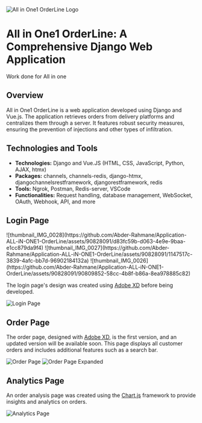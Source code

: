 <!DOCTYPE html>
<html lang="en">
<head>
    <meta charset="UTF-8">
    <meta http-equiv="X-UA-Compatible" content="IE=edge">
    <meta name="viewport" content="width=device-width, initial-scale=1.0">

</head>
<body>

<img src="https://user-images.githubusercontent.com/90828091/175833466-de259052-f9b5-479e-84f6-8e50bbcb4cb6.svg" alt="All in One1 OrderLine Logo">

<h1>All in One1 OrderLine: A Comprehensive Django Web Application</h1>

<p>Work done for All in one</p>

<h2>Overview</h2>

<p>All in One1 OrderLine is a web application developed using Django and Vue.js. The application retrieves orders from delivery platforms and centralizes them through a server. It features robust security measures, ensuring the prevention of injections and other types of infiltration.</p>

<h2>Technologies and Tools</h2>

<ul>
    <li><strong>Technologies:</strong> Django and Vue.JS (HTML, CSS, JavaScript, Python, AJAX, htmx)</li>
    <li><strong>Packages:</strong> channels, channels-redis, django-htmx, djangochannelsrestframework, djangorestframework, redis</li>
    <li><strong>Tools:</strong> Ngrok, Postman, Redis-server, VSCode</li>
    <li><strong>Functionalities:</strong> Request handling, database management, WebSocket, OAuth, Webhook, API, and more</li>
</ul>

<h2>Login Page</h2>
![thumbnail_IMG_0028](https://github.com/Abder-Rahmane/Application-ALL-iN-ONE1-OrderLine/assets/90828091/d83fc59b-d063-4e9e-9baa-e1cc879da9f4)
![thumbnail_IMG_0027](https://github.com/Abder-Rahmane/Application-ALL-iN-ONE1-OrderLine/assets/90828091/1147517c-3839-4afc-bb7d-96902184132a)
![thumbnail_IMG_0026](https://github.com/Abder-Rahmane/Application-ALL-iN-ONE1-OrderLine/assets/90828091/90809852-58cc-4b8f-b86a-8ea978885c82)

<p>The login page's design was created using <a href="https://www.adobe.com/fr/products/xd.html">Adobe XD</a> before being developed. </p>

<img src="https://user-images.githubusercontent.com/90828091/214683032-53990162-f7a0-4312-a277-04bad3f67dfb.png" alt="Login Page">

<br>

<h2>Order Page</h2>


<p>The order page, designed with <a href="https://www.adobe.com/fr/products/xd.html">Adobe XD</a>, is the first version, and an updated version will be available soon. This page displays all customer orders and includes additional features such as a search bar.</p>

<img src="https://user-images.githubusercontent.com/90828091/250050647-078b5c05-6a6f-491b-a510-588d8c5bb28a.png" alt="Order Page">
<img src="https://user-images.githubusercontent.com/90828091/214683528-dfcd38e5-6cb1-4226-b40b-f77a80cc3ba2.png" alt="Order Page Expanded">

<h2>Analytics Page</h2>

<p>An order analysis page was created using the <a href="https://www.chartjs.org/">Chart.js</a> framework to provide insights and analytics on orders.</p>

<img src="https://user-images.githubusercontent.com/90828091/214683328-5f0867a8-bc0c-4c0d-bb00-b418405accec.png" alt="Analytics Page">

